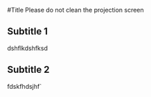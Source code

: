 #Title
Please do not clean the projection screen

## Subtitle 1
dshflkdshfksd


## Subtitle 2
fdskfhdsjhf`





